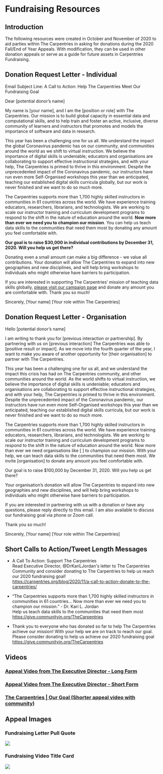 # Fundraising Resources

## Introduction
The following resources were created in October and November of 2020 to aid parties within The Carpentries in asking for donations during the 2020 Fall/End of Year Appeals. With modification, they can be used in other donation appeals or serve as a guide for future assets in Carpentries Fundraising.

## Donation Request Letter - Individual
Email Subject Line: A Call to Action: Help The Carpentries Meet Our Fundraising Goal

Dear [potential donor’s name]

My name is [your name], and I am the [position or role] with The Carpentries. Our mission is to build global capacity in essential data and computational skills, and to help train and foster an active, inclusive, diverse community of learners and instructors that promotes and models the importance of software and data in research.

This year has been a challenging one for us all. We understand the impact the global Coronavirus pandemic has on our community, and communities around the world as we shift to virtual instruction. We believe the importance of digital skills is undeniable; educators and organisations are collaborating to support effective instructional strategies, and with your help, The Carpentries is primed to thrive in this environment. Despite the unprecedented impact of the Coronavirus pandemic, our instructors have run even more Self-Organised workshops this year than we anticipated, teaching our established digital skills curricula globally, but our work is never finished and we want to do so much more.

The Carpentries supports more than 1,700 highly skilled instructors in communities in 61 countries across the world. We have experience training educators, researchers, librarians, and technologists. We are working to scale our instructor training and curriculum development programs to respond to the shift in the nature of education around the world. __Now more than ever we need you to champion our mission__. You can help us teach data skills to the communities that need them most by donating any amount you feel comfortable with.

__Our goal is to raise $30,000 in individual contributions by December 31, 2020. Will you help us get there?__

Donating even a small amount can make a big difference - we value all contributions. Your donation will allow The Carpentries to expand into new geographies and new disciplines, and will help bring workshops to individuals who might otherwise have barriers to participation.

If you are interested in supporting The Carpentries’ mission of teaching data skills globally, [please visit our campaign page](https://give.communityin.org/TheCarpentries) and donate any amount you are comfortable with.
Thank you so much!

Sincerely,
[Your name]
[Your role within The Carpentries]

## Donation Request Letter - Organisation
Hello [potential donor’s name]

I am writing to thank you for [previous interaction or partnership]. By partnering with us on [previous interaction] The Carpentries was able to [positive result or impact]. As we move into the fourth quarter of the year, I want to make you aware of another  opportunity for [their organisation] to partner with The Carpentries. 

This year has been a challenging one for us all, and we understand the impact this crisis has had on The Carpentries community, and other communities around the world.  As the world shifts to virtual instruction, we believe the importance of digital skills is undeniable; educators and organisations are collaborating to support effective instructional strategies, and with your help, The Carpentries is primed to thrive in this environment. Despite the unprecedented impact of the Coronavirus pandemic, our instructors have run even more Self-Organised workshops this year than we anticipated, teaching our established digital skills curricula, but our work is never finished and we want to do so much more.

The Carpentries supports more than 1,700 highly skilled instructors in communities in 61 countries across the world. We have experience training educators, researchers, librarians, and technologists. We are working to scale our instructor training and curriculum development programs to respond to the shift in the nature of education around the world. Now more than ever we need organisations like [       ] to champion our mission. With your help, we can teach data skills to the communities that need them most. We invite [organisation] to donate any amount you feel comfortable with.

Our goal is to raise $100,000 by December 31, 2020. Will you help us get there?

Your organisation’s donation will allow The Carpentries to expand into new geographies and new disciplines, and will help bring workshops to individuals who might otherwise have barriers to participation.

If you are interested in partnering with us with a donation or have any questions, please reply directly to this email. I am also available to discuss our fundraising goal via phone or Zoom call.

Thank you so much!

Sincerely,
[Your name]
[Your role within The Carpentries]

## Short Calls to Action/Tweet Length Messages
- A Call To Action: Support The Carpentries <br />
Read Executive Director, @DrKariLJordan's  letter to The Carpentries Community and consider donating to The Carpentries to help us reach our 2020 fundraising goal! <br /> https://carpentries.org/blog/2020/11/a-call-to-action-donate-to-the-carpentries/

- “The Carpentries supports more than 1,700 highly skilled instructors in communities in 61 countries… Now more than ever we need you to champion our mission.” - Dr. Kari L. Jordan <br />
Help us teach data skills to the communities that need them most<br />
https://give.communityin.org/TheCarpentries

- Thank you to everyone who has donated so far to help The Carpentries achieve our mission! With your help we are on track to reach our goal.<br/>
Please consider donating to help us achieve our 2020 fundraising goal
https://give.communityin.org/TheCarpentries


## Videos

### [Appeal Video from The Executive Director - Long Form](https://youtu.be/EEdBj3vybW4)

### [Appeal Video from The Executive Director - Short Form](https://youtu.be/pibzxCFaM3I)

### [The Carpentries | Our Goal (Shorter appeal video with community)](https://youtu.be/KiTjUuEC4_I)

## Appeal Images
### Fundraising Letter Pull Quote
![](https://github.com/carpentries/docs.carpentries.org/raw/main/img/comms-images/EOCY-fundraising-letter-pullquote.jpg)
### Fundraising Video Title Card
![](https://github.com/carpentries/docs.carpentries.org/raw/main/img/comms-images/fundraising-video-title-card.jpg)
